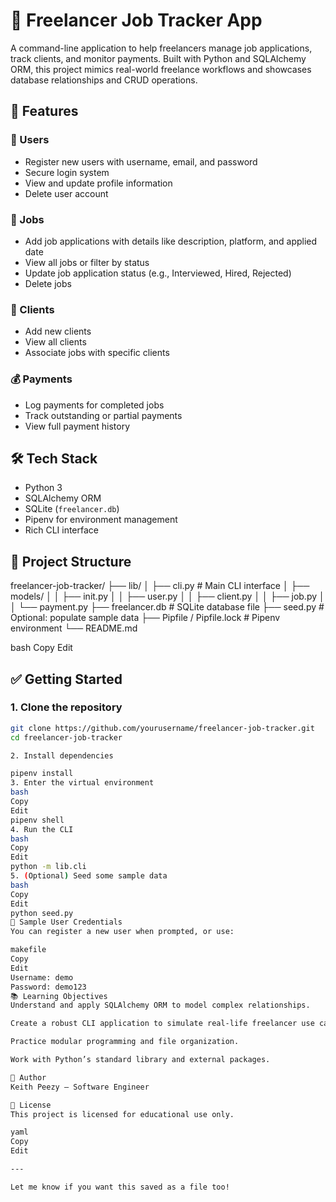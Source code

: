 # 💼 Freelancer Job Tracker App

A command-line application to help freelancers manage job applications, track clients, and monitor payments. Built with Python and SQLAlchemy ORM, this project mimics real-world freelance workflows and showcases database relationships and CRUD operations.

## 🚀 Features

### 👤 Users
- Register new users with username, email, and password
- Secure login system
- View and update profile information
- Delete user account

### 💼 Jobs
- Add job applications with details like description, platform, and applied date
- View all jobs or filter by status
- Update job application status (e.g., Interviewed, Hired, Rejected)
- Delete jobs

### 🏢 Clients
- Add new clients
- View all clients
- Associate jobs with specific clients

### 💰 Payments
- Log payments for completed jobs
- Track outstanding or partial payments
- View full payment history

## 🛠 Tech Stack

- Python 3
- SQLAlchemy ORM
- SQLite (`freelancer.db`)
- Pipenv for environment management
- Rich CLI interface

## 📁 Project Structure

freelancer-job-tracker/
├── lib/
│ ├── cli.py # Main CLI interface
│ ├── models/
│ │ ├── init.py
│ │ ├── user.py
│ │ ├── client.py
│ │ ├── job.py
│ │ └── payment.py
├── freelancer.db # SQLite database file
├── seed.py # Optional: populate sample data
├── Pipfile / Pipfile.lock # Pipenv environment
└── README.md

bash
Copy
Edit

## ✅ Getting Started

### 1. Clone the repository
```bash
git clone https://github.com/yourusername/freelancer-job-tracker.git
cd freelancer-job-tracker

2. Install dependencies

pipenv install
3. Enter the virtual environment
bash
Copy
Edit
pipenv shell
4. Run the CLI
bash
Copy
Edit
python -m lib.cli
5. (Optional) Seed some sample data
bash
Copy
Edit
python seed.py
🧪 Sample User Credentials
You can register a new user when prompted, or use:

makefile
Copy
Edit
Username: demo
Password: demo123
📚 Learning Objectives
Understand and apply SQLAlchemy ORM to model complex relationships.

Create a robust CLI application to simulate real-life freelancer use cases.

Practice modular programming and file organization.

Work with Python’s standard library and external packages.

🧠 Author
Keith Peezy — Software Engineer

📜 License
This project is licensed for educational use only.

yaml
Copy
Edit

---

Let me know if you want this saved as a file too!









